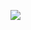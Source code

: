 ![](https://raw.githubusercontent.com/oleksandrblazhko/ai204-nesterenko/laboratory-work-7/2-SoftwareDesign/2.7-PlantUML/UML-UseCase.puml)